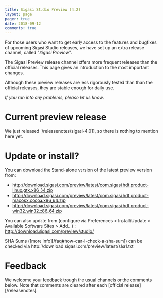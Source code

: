 ```yaml
---
title: Sigasi Studio Preview (4.2)
layout: page
pager: true
date: 2018-09-12
comments: true
---
```


For those users who want to get early access to the features and bugfixes of upcoming Sigasi Studio releases, we have set up an extra release channel, called "*Sigasi Preview*".

The Sigasi Preview release channel offers more frequent releases than the official releases. This page gives an introduction to the most important changes.

Although these preview releases are less rigorously tested than than the official releases, they are stable enough for daily use.

*If you run into any problems, please let us know*.

# Current preview release

We just released [/releasenotes/sigasi-4.01], so there is nothing to mention here yet.


# Update or install?

You can download the Stand-alone version of the latest preview version from:

* <http://download.sigasi.com/preview/latest/com.sigasi.hdt.product-linux.gtk.x86_64.zip>
* <http://download.sigasi.com/preview/latest/com.sigasi.hdt.product-macosx.cocoa.x86_64.zip>
* <http://download.sigasi.com/preview/latest/com.sigasi.hdt.product-win32.win32.x86_64.zip>

You can also update from (configure via Preferences > Install/Update > Available Software Sites > Add...) :
  http://download.sigasi.com/preview/studio/

SHA Sums ([more info][/faq#how-can-i-check-a-sha-sum]) can be checked via <http://download.sigasi.com/preview/latest/sha1.txt>

# Feedback

We welcome your feedback trough the usual channels or the comments below. Note that comments are cleared after each [official release][/releasenotes].

